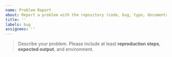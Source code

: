 ```yaml
---
name: Problem Report
about: Report a problem with the repository (code, bug, typo, documentation, etc).
title: ''
labels: bug
assignees: ''
---
```


> Describe your problem. Please include at least **reproduction steps**, **expected output**, and environment.
